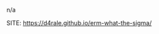 n/a

SITE: [https://d4rale.github.io/erm-what-the-sigma/
](https://d4rale.github.io/DL-coding-project/)
